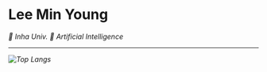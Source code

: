 # Lee Min Young
<i>
  🏫 Inha Univ.
  📖 Artificial Intelligence
<hr border=0>


![Top Langs](https://github-readme-stats.vercel.app/api/top-langs/?username=2ming0&layout=compact)

<!--
**2ming0/2ming0** is a ✨ _special_ ✨ repository because its `README.md` (this file) appears on your GitHub profile.

Here are some ideas to get you started:

- 🔭 I’m currently working on ...
- 🌱 I’m currently learning ...
- 👯 I’m looking to collaborate on ...
- 🤔 I’m looking for help with ...
- 💬 Ask me about ...
- 📫 How to reach me: ...
- 😄 Pronouns: ...
- ⚡ Fun fact: ...
-->
